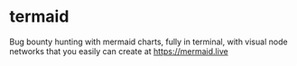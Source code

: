# termaid
Bug bounty hunting with mermaid charts, fully in terminal, with visual node networks that you easily can create at https://mermaid.live
